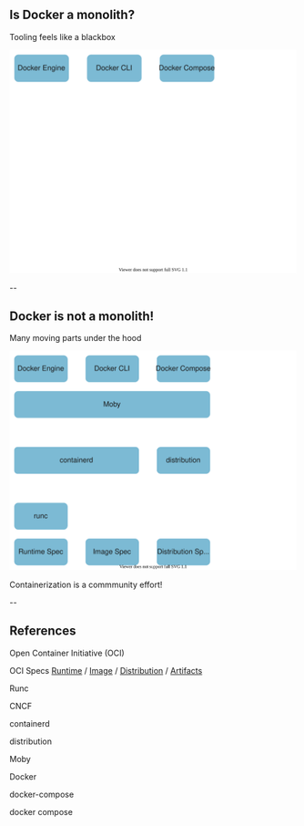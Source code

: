 ## Is Docker a monolith?
<!-- .slide: data-transition="fade" -->

Tooling feels like a blackbox

![Docker](010_basics/00_docker/monolith.drawio.svg)

--

## Docker is not a monolith!
<!-- .slide: data-transition="fade" -->

Many moving parts under the hood

![OCI, CNCF, Moby, Docker](010_basics/00_docker/standards.drawio.svg)

Containerization is a commmunity effort!

--

## References

Open Container Initiative (OCI) [<i class="fas fa-globe" style="width: 1.5em; text-align: center;"></i>](https://opencontainers.org/) [<i class="fab fa-github" style="width: 1.5em; text-align: center;"></i>](https://github.com/opencontainers)

OCI Specs [Runtime](https://github.com/opencontainers/runtime-spec) / [Image](https://github.com/opencontainers/image-spec) / [Distribution](https://github.com/opencontainers/distribution-spec) / [Artifacts](https://github.com/opencontainers/artifacts)

Runc [<i class="fab fa-github" style="width: 1.5em; text-align: center;"></i>](https://github.com/opencontainers/runc)

CNCF [<i class="fas fa-globe" style="width: 1.5em; text-align: center;"></i>](https://www.cncf.io/)

containerd [<i class="fas fa-globe" style="width: 1.5em; text-align: center;"></i>](https://containerd.io/) [<i class="fab fa-github" style="width: 1.5em; text-align: center;"></i>](https://github.com/containerd/containerd)

distribution [<i class="fab fa-github" style="width: 1.5em; text-align: center;"></i>](https://github.com/distribution/distribution)

Moby [<i class="fas fa-globe" style="width: 1.5em; text-align: center;"></i>](https://mobyproject.org/) [<i class="fab fa-github" style="width: 1.5em; text-align: center;"></i>](https://github.com/moby/moby)

Docker [<i class="fas fa-globe" style="width: 1.5em; text-align: center;"></i>](https://www.docker.com/) [<i class="fab fa-github" style="width: 1.5em; text-align: center;"></i>](https://github.com/docker)

docker-compose [<i class="fab fa-github" style="width: 1.5em; text-align: center;"></i>](https://github.com/docker/compose)

docker compose [<i class="fab fa-github" style="width: 1.5em; text-align: center;"></i>](https://github.com/docker/compose-cli)
